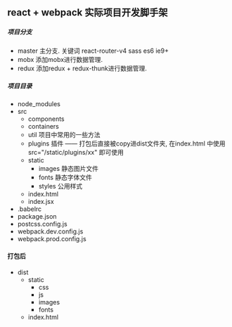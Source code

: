 ## react + webpack 实际项目开发脚手架

##### 项目分支
- master 主分支. 关键词 react-router-v4 sass es6 ie9+
- mobx   添加mobx进行数据管理.
- redux 添加redux + redux-thunk进行数据管理.

##### 项目目录
- node_modules
- src
    - components
    - containers
    - util  项目中常用的一些方法
    - plugins   插件 —— 打包后直接被copy进dist文件夹, 在index.html 中使用  src="/static/plugins/xx"  即可使用
    - static    
        - images  静态图片文件
        - fonts   静态字体文件
        - styles  公用样式
    - index.html
    - index.jsx
- .babelrc
- package.json
- postcss.config.js
- webpack.dev.config.js
- webpack.prod.config.js


#### 打包后
- dist
    - static
        - css
        - js
        - images
        - fonts
    - index.html